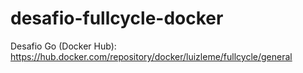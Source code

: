 # desafio-fullcycle-docker

Desafio Go (Docker Hub): https://hub.docker.com/repository/docker/luizleme/fullcycle/general
